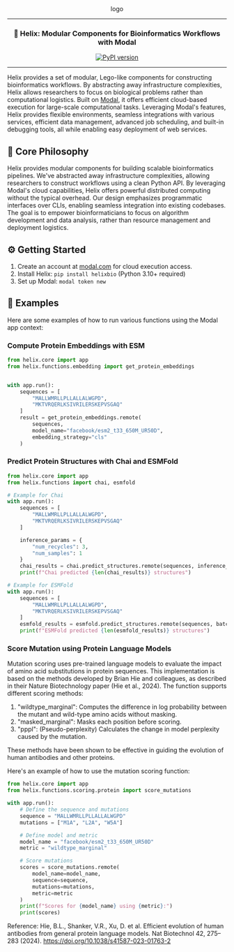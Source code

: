 <div align="center">
logo
<hr>

### **🧬 Helix: Modular Components for Bioinformatics Workflows with Modal**

[![PyPI version](https://badge.fury.io/py/helixbio.svg)](https://badge.fury.io/py/helixbio)

</div>

---

Helix provides a set of modular, Lego-like components for constructing bioinformatics workflows. By abstracting away infrastructure complexities, Helix allows researchers to focus on biological problems rather than computational logistics. Built on [Modal](https://modal.com), it offers efficient cloud-based execution for large-scale computational tasks. Leveraging Modal's features, Helix provides flexible environments, seamless integrations with various services, efficient data management, advanced job scheduling, and built-in debugging tools, all while enabling easy deployment of web services.

## 🧩 Core Philosophy

Helix provides modular components for building scalable bioinformatics pipelines. We've abstracted away infrastructure complexities, allowing researchers to construct workflows using a clean Python API. By leveraging Modal's cloud capabilities, Helix offers powerful distributed computing without the typical overhead. Our design emphasizes programmatic interfaces over CLIs, enabling seamless integration into existing codebases. The goal is to empower bioinformaticians to focus on algorithm development and data analysis, rather than resource management and deployment logistics.

## ⚙️ Getting Started

1. Create an account at [modal.com](https://modal.com) for cloud execution access.
2. Install Helix: `pip install helixbio` (Python 3.10+ required)
3. Set up Modal: `modal token new`

## 🧬 Examples

Here are some examples of how to run various functions using the Modal app context:

### Compute Protein Embeddings with ESM

```python
from helix.core import app
from helix.functions.embedding import get_protein_embeddings


with app.run():
    sequences = [
        "MALLWMRLLPLLALLALWGPD",
        "MKTVRQERLKSIVRILERSKEPVSGAQ"
    ]
    result = get_protein_embeddings.remote(
        sequences,
        model_name="facebook/esm2_t33_650M_UR50D",
        embedding_strategy="cls"
    )
```

### Predict Protein Structures with Chai and ESMFold

```python
from helix.core import app
from helix.functions import chai, esmfold

# Example for Chai
with app.run():
    sequences = [
        "MALLWMRLLPLLALLALWGPD",
        "MKTVRQERLKSIVRILERSKEPVSGAQ"
    ]

    inference_params = {
        "num_recycles": 3,
        "num_samples": 1
    }
    chai_results = chai.predict_structures.remote(sequences, inference_params)
    print(f"Chai predicted {len(chai_results)} structures")

# Example for ESMFold
with app.run():
    sequences = [
        "MALLWMRLLPLLALLALWGPD",
        "MKTVRQERLKSIVRILERSKEPVSGAQ"
    ]
    esmfold_results = esmfold.predict_structures.remote(sequences, batch_size=2)
    print(f"ESMFold predicted {len(esmfold_results)} structures")
```

### Score Mutation using Protein Language Models

Mutation scoring uses pre-trained language models to evaluate the impact of amino acid substitutions in protein sequences. This implementation is based on the methods developed by Brian Hie and colleagues, as described in their Nature Biotechnology paper (Hie et al., 2024). The function supports different scoring methods:

1. "wildtype_marginal": Computes the difference in log probability between the mutant and wild-type amino acids without masking.
2. "masked_marginal": Masks each position before scoring.
3. "pppl": (Pseudo-perplexity) Calculates the change in model perplexity caused by the mutation.

These methods have been shown to be effective in guiding the evolution of human antibodies and other proteins.

Here's an example of how to use the mutation scoring function:

```python
from helix.core import app
from helix.functions.scoring.protein import score_mutations

with app.run():
    # Define the sequence and mutations
    sequence = "MALLWMRLLPLLALLALWGPD"
    mutations = ["M1A", "L2A", "W5A"]

    # Define model and metric
    model_name = "facebook/esm2_t33_650M_UR50D"
    metric = "wildtype_marginal"

    # Score mutations
    scores = score_mutations.remote(
        model_name=model_name,
        sequence=sequence,
        mutations=mutations,
        metric=metric
    )
    print(f"Scores for {model_name} using {metric}:")
    print(scores)

```

Reference:
Hie, B.L., Shanker, V.R., Xu, D. et al. Efficient evolution of human antibodies from general protein language models. Nat Biotechnol 42, 275–283 (2024). https://doi.org/10.1038/s41587-023-01763-2
